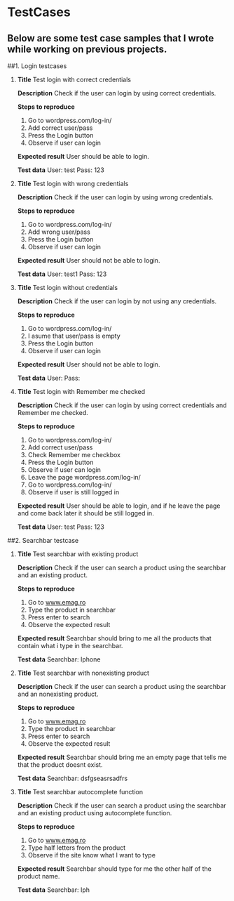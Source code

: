 # TestCases
Below are some test case samples that I wrote while working on previous projects.
---------------------------------------------------------------------------------------------------------------------------------------------------

##1. Login testcases
1. **Title**
   Test login with correct credentials
   
   **Description**
   Check if the user can login by using correct credentials.
   
   **Steps to reproduce**
   1. Go to wordpress.com/log-in/
   2. Add correct user/pass
   3. Press the Login button
   4. Observe if user can login
      
   **Expected result**
   User should be able to login.
   
   **Test data**
   User: test
   Pass: 123

2. **Title**
   Test login with wrong credentials
   
   **Description**
   Check if the user can login by using wrong credentials.
   
   **Steps to reproduce**
   1. Go to wordpress.com/log-in/
   2. Add wrong user/pass
   3. Press the Login button
   4. Observe if user can login
      
   **Expected result**
   User should not be able to login.
   
   **Test data**
   User: test1
   Pass: 123

3. **Title**
   Test login without credentials
   
   **Description**
   Check if the user can login by not using any credentials.
   
   **Steps to reproduce**
   1. Go to wordpress.com/log-in/
   2. I asume that user/pass is empty
   3. Press the Login button
   4. Observe if user can login
      
   **Expected result**
   User should not be able to login.
   
   **Test data**
   User:
   Pass:

4. **Title**
   Test login with Remember me checked
   
   **Description**
   Check if the user can login by using correct credentials and Remember me checked.
   
   **Steps to reproduce**
   1. Go to wordpress.com/log-in/
   2. Add correct user/pass
   3. Check Remember me checkbox
   4. Press the Login button
   5. Observe if user can login
   6. Leave the page wordpress.com/log-in/
   7. Go to wordpress.com/log-in/
   8. Observe if user is still logged in
      
   **Expected result**
   User should be able to login, and if he leave the page and come back later it should be still logged in.
   
   **Test data**
   User: test
   Pass: 123

##2. Searchbar testcase
1. **Title**
   Test searchbar with existing product
   
   **Description**
   Check if the user can search a product using the searchbar and an existing product.
   
   **Steps to reproduce**
   1. Go to www.emag.ro
   2. Type the product in searchbar
   3. Press enter to search
   4. Observe the expected result
      
   **Expected result**
   Searchbar should bring to me all the products that contain what i type in the searchbar.
   
   **Test data**
   Searchbar: Iphone

2. **Title**
   Test searchbar with nonexisting product
   
   **Description**
   Check if the user can search a product using the searchbar and an nonexisting product.
   
   **Steps to reproduce**
   1. Go to www.emag.ro
   2. Type the product in searchbar
   3. Press enter to search
   4. Observe the expected result
      
   **Expected result**
   Searchbar should bring me an empty page that tells me that the product doesnt exist.
   
   **Test data**
   Searchbar: dsfgseasrsadfrs

3. **Title**
   Test searchbar autocomplete function
   
   **Description**
   Check if the user can search a product using the searchbar and an existing product using autocomplete function.
   
   **Steps to reproduce**
   1. Go to www.emag.ro
   2. Type half letters from the product
   3. Observe if the site know what I want to type
      
   **Expected result**
   Searchbar should type for me the other half of the product name.
   
   **Test data**
   Searchbar: Iph

   
